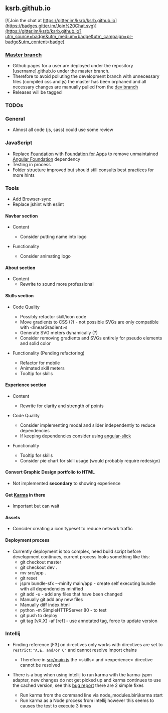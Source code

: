## ksrb.github.io

[![Join the chat at https://gitter.im/ksrb/ksrb.github.io](https://badges.gitter.im/Join%20Chat.svg)](https://gitter.im/ksrb/ksrb.github.io?utm_source=badge&utm_medium=badge&utm_campaign=pr-badge&utm_content=badge)

### [Master branch](https://github.com/ksrb/ksrb.github.io/tree/master)
* Github pages for a user are deployed under the repository [username].github.io under the master branch.
* Therefore to avoid polluting the development branch with unnecessary files (compiled css and js) the master
has been orphaned and all necessary changes are manually pulled from the [dev branch](https://github.com/ksrb/ksrb.github.io/tree/dev)
* Releases will be tagged

### TODOs

### General
* Almost all code (js, sass) could use some review

### JavaScript
* Replace [Foundation](https://github.com/zurb/foundation) with [Foundation for Apps](https://github.com/zurb/foundation-apps) 
to remove unmaintained [Angular Foundation](https://github.com/pineconellc/angular-foundation) dependency
* Testing in process
* Folder structure improved but should still consults best practices for more hints
	
### Tools
* Add Browser-sync
* Replace jshint with eslint

#### Navbar section
* Content
    * Consider putting name into logo
    
* Functionality
    * Consider animating logo

#### About section
* Content
    * Rewrite to sound more professional

#### Skills section
* Code Quality 
    * Possibly refactor skill/icon code
    * Move gradients to CSS (?) - not possible SVGs are only compatible with &lt;linearGradient&gt;s
    * Generate SVG meters dynamically (?)
    * Consider removing gradients and SVGs entirely for pseudo elements and solid color
    
* Functionality (Pending refactoring)
    * Refactor for mobile
    * Animated skill meters
    * Tooltip for skills

#### Experience section
* Content
    * Rewrite for clarity and strength of points
    
* Code Quality
    * Consider implementing modal and slider independently to reduce dependencies
    * If keeping dependencies consider using [angular-slick](https://github.com/vasyabigi/angular-slick)

* Functionality
    * Tooltip for skills 
    * Consider pie chart for skill usage (would probably require redesign)
    
#### Convert Graphic Design portfolio to HTML
* Not implemented **secondary** to showing experience

#### Get [Karma](http://karma-runner.github.io/0.12/index.html) in there
* Important but can wait

#### Assets
* Consider creating a icon typeset to reduce network traffic

#### Deployment process
* Currently deployment is too complex, need build script before development continues, current process looks something like this:
    * git checkout master
    * git checkout dev .
    * mv src/app .
    * git reset
    * jspm bundle-sfx --minify main/app - create self executing bundle with all dependencies minified
    * git add -u - add any files that have been changed
    * Manually git add any new files
    * Manually diff index.html
    * python -m SimpleHTTPServer 80 - to test
    * git push to deploy
    * git tag [vX.X] -af [ref] - use annotated tag, force to update version

### Intellij
* Finding reference [F3] on directives only works with directives are set to ```restrict:"A,E, and/or C"``` and cannot resolve import chains
    * Therefore in [src/main.js](https://github.com/ksrb/ksrb.github.io/blob/dev/src/app/main.js#L28) the &lt;skills&gt; and &lt;experience&gt; directive cannot be resolved
    
* There is a bug when using intellij to run karma with the karma-jspm adapter, new changes do not get picked up and karma continues to use the cached version, see this [bug report]()
there are 2 simple fixes
    * Run karma from the command line via node_modules\.bin\karma start
    * Run karma as a Node process from intellij however this seems to causes the test to execute 3 times
